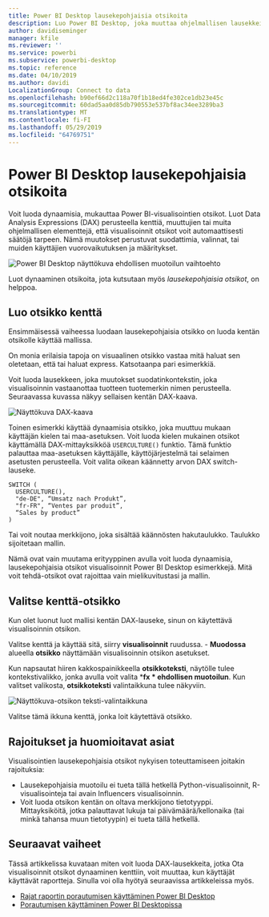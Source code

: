 ```yaml
---
title: Power BI Desktop lausekepohjaisia otsikoita
description: Luo Power BI Desktop, joka muuttaa ohjelmallisen lausekkeisiin perustuvien käyttämällä ohjelmallisen ehdollisen dynaaminen otsikot
author: davidiseminger
manager: kfile
ms.reviewer: ''
ms.service: powerbi
ms.subservice: powerbi-desktop
ms.topic: reference
ms.date: 04/10/2019
ms.author: davidi
LocalizationGroup: Connect to data
ms.openlocfilehash: b90ef66d2c118a70f1b18ed4fe302ce1db23e45c
ms.sourcegitcommit: 60dad5aa0d85db790553e537bf8ac34ee3289ba3
ms.translationtype: MT
ms.contentlocale: fi-FI
ms.lasthandoff: 05/29/2019
ms.locfileid: "64769751"
---
```

# <a name="expression-based-titles-in-power-bi-desktop"></a>Power BI Desktop lausekepohjaisia otsikoita

Voit luoda dynaamisia, mukauttaa Power BI-visualisointien otsikot. Luot Data Analysis Expressions (DAX) perusteella kenttiä, muuttujien tai muita ohjelmallisen elementtejä, että visualisoinnit otsikot voit automaattisesti säätöjä tarpeen. Nämä muutokset perustuvat suodattimia, valinnat, tai muiden käyttäjien vuorovaikutuksen ja määritykset.

![Power BI Desktop näyttökuva ehdollisen muotoilun vaihtoehto](media/desktop-conditional-formatting-visual-titles/expression-based-title-01.png)

Luot dynaaminen otsikoita, jota kutsutaan myös *lausekepohjaisia otsikot*, on helppoa. 

## <a name="create-a-field-for-your-title"></a>Luo otsikko kenttä

Ensimmäisessä vaiheessa luodaan lausekepohjaisia otsikko on luoda kentän otsikolle käyttää mallissa. 

On monia erilaisia tapoja on visuaalinen otsikko vastaa mitä haluat sen oletetaan, että tai haluat express. Katsotaanpa pari esimerkkiä.

Voit luoda lausekkeen, joka muutokset suodatinkontekstin, joka visualisoinnin vastaanottaa tuotteen tuotemerkin nimen perusteella. Seuraavassa kuvassa näkyy sellaisen kentän DAX-kaava.

![Näyttökuva DAX-kaava](media/desktop-conditional-formatting-visual-titles/expression-based-title-02.png)

Toinen esimerkki käyttää dynaamisia otsikko, joka muuttuu mukaan käyttäjän kielen tai maa-asetuksen. Voit luoda kielen mukainen otsikot käyttämällä DAX-mittayksikköä `USERCULTURE()` funktio. Tämä funktio palauttaa maa-asetuksen käyttäjälle, käyttöjärjestelmä tai selaimen asetusten perusteella. Voit valita oikean käännetty arvon DAX switch-lauseke. 

```
SWITCH (
  USERCULTURE(),
  "de-DE", “Umsatz nach Produkt”,
  "fr-FR", “Ventes par produit”,
  “Sales by product”
)
```

Tai voit noutaa merkkijono, joka sisältää käännösten hakutaulukko. Taulukko sijoitetaan mallin. 

Nämä ovat vain muutama erityyppinen avulla voit luoda dynaamisia, lausekepohjaisia otsikot visualisoinnit Power BI Desktop esimerkkejä. Mitä voit tehdä-otsikot ovat rajoittaa vain mielikuvitustasi ja mallin.


## <a name="select-your-field-for-your-title"></a>Valitse kenttä-otsikko

Kun olet luonut luot mallisi kentän DAX-lauseke, sinun on käytettävä visualisoinnin otsikon.

Valitse kenttä ja käyttää sitä, siirry **visualisoinnit** ruudussa. - **Muodossa** alueella **otsikko** näyttämään visualisoinnin otsikon asetukset. 

Kun napsautat hiiren kakkospainikkeella **otsikkoteksti**, näytölle tulee kontekstivalikko, jonka avulla voit valita ***fx * ehdollisen muotoilun**. Kun valitset valikosta, **otsikkoteksti** valintaikkuna tulee näkyviin. 

![Näyttökuva-otsikon teksti-valintaikkuna](media/desktop-conditional-formatting-visual-titles/expression-based-title-02b.png)

Valitse tämä ikkuna kenttä, jonka loit käytettävä otsikko.

## <a name="limitations-and-considerations"></a>Rajoitukset ja huomioitavat asiat

Visualisointien lausekepohjaisia otsikot nykyisen toteuttamiseen joitakin rajoituksia:

* Lausekepohjaisia muotoilu ei tueta tällä hetkellä Python-visualisoinnit, R-visualisointeja tai avain Influencers visualisoinnin.
* Voit luoda otsikon kentän on oltava merkkijono tietotyyppi. Mittayksiköitä, jotka palauttavat lukuja tai päivämäärä/kellonaika (tai minkä tahansa muun tietotyypin) ei tueta tällä hetkellä.

## <a name="next-steps"></a>Seuraavat vaiheet

Tässä artikkelissa kuvataan miten voit luoda DAX-lausekkeita, jotka Ota visualisoinnit otsikot dynaaminen kenttiin, voit muuttaa, kun käyttäjät käyttävät raportteja. Sinulla voi olla hyötyä seuraavissa artikkeleissa myös.

* [Rajat raportin porautumisen käyttäminen Power BI Desktop](desktop-cross-report-drill-through.md)
* [Porautumisen käyttäminen Power BI Desktopissa](desktop-drillthrough.md)